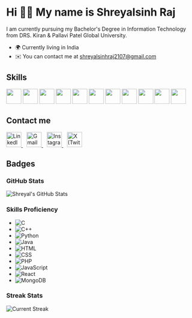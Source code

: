 # Hi 👋🏻 My name is Shreyalsinh Raj
I am currently pursuing my Bachelor's Degree in Information Technology from DRS. Kiran & Pallavi Patel Global University.

- 🌍  Currently living in India  
- ✉️  You can contact me at shreyalsinhraj2107@gmail.com  

<h2>Skills</h2>
<p align="left">
  <img src="https://cdn.jsdelivr.net/gh/devicons/devicon/icons/c/c-original.svg" width="40" height="40"/>
  <img src="https://cdn.jsdelivr.net/gh/devicons/devicon/icons/cplusplus/cplusplus-original.svg" width="40" height="40"/>
  <img src="https://cdn.jsdelivr.net/gh/devicons/devicon/icons/python/python-original.svg" width="40" height="40"/>
  <img src="https://cdn.jsdelivr.net/gh/devicons/devicon/icons/java/java-original.svg" width="40" height="40"/>
  <img src="https://cdn.jsdelivr.net/gh/devicons/devicon/icons/html5/html5-original.svg" width="40" height="40"/>
  <img src="https://cdn.jsdelivr.net/gh/devicons/devicon/icons/css3/css3-original.svg" width="40" height="40"/>
  <img src="https://cdn.jsdelivr.net/gh/devicons/devicon/icons/php/php-original.svg" width="40" height="40"/>
  <img src="https://cdn.jsdelivr.net/gh/devicons/devicon/icons/javascript/javascript-original.svg" width="40" height="40"/>
  <img src="https://cdn.jsdelivr.net/gh/devicons/devicon/icons/figma/figma-original.svg" width="40" height="40"/>
  <img src="https://cdn.jsdelivr.net/gh/devicons/devicon/icons/react/react-original.svg" width="40" height="40"/>
  <img src="https://cdn.jsdelivr.net/gh/devicons/devicon/icons/mongodb/mongodb-original.svg" width="40" height="40"/>
</p>
<h2>Contact me</h2>
<p align="left">
  <a href="https://www.linkedin.com/in/shreyalsinh-raj2107?utm_source=share&utm_campaign=share_via&utm_content=profile&utm_medium=android_app" target="_blank" style="margin-right: 10px;">
    <img src="https://cdn-icons-png.flaticon.com/512/174/174857.png" width="40" height="40" alt="LinkedIn"/>
  </a>
  <a href="mailto:shreyalsinhraj2107@gmail.com" target="_blank" style="margin-right: 10px;">
    <img src="https://cdn-icons-png.flaticon.com/512/732/732200.png" width="40" height="40" alt="Gmail"/>
  </a>
  <a href="https://www.instagram.com/s_h_r_e_y_a_l__s_i_n_h__r_a_j_" target="_blank" style="margin-right: 10px;">
    <img src="https://cdn-icons-png.flaticon.com/512/1409/1409946.png" width="40" height="40" alt="Instagram"/>
  </a>
  <a href="https://twitter.com/Shreyalsinh_Raj" target="_blank">
    <img src="https://cdn-icons-png.flaticon.com/512/733/733579.png" width="40" height="40" alt="X (Twitter)"/>
  </a>
</p>

<h2>Badges</h2>

### GitHub Stats

![Shreyal's GitHub Stats](https://github-readme-stats.vercel.app/api?username=Shreyal216&count_private=true&show_icons=true&theme=radical)

### Skills Proficiency

- ![C](https://img.shields.io/badge/C-80%25-4CAF50?style=flat-square)
- ![C++](https://img.shields.io/badge/C++-60%25-3F51B5?style=flat-square)
- ![Python](https://img.shields.io/badge/Python-80%25-FFD43B?style=flat-square)
- ![Java](https://img.shields.io/badge/Java-80%25-E74C3C?style=flat-square)
- ![HTML](https://img.shields.io/badge/HTML-80%25-E34F26?style=flat-square)
- ![CSS](https://img.shields.io/badge/CSS-70%25-1572B6?style=flat-square)
- ![PHP](https://img.shields.io/badge/PHP-60%25-777BB4?style=flat-square)
- ![JavaScript](https://img.shields.io/badge/JavaScript-40%25-F7DF1E?style=flat-square)
- ![React](https://img.shields.io/badge/React-50%25-61DAFB?style=flat-square)
- ![MongoDB](https://img.shields.io/badge/MongoDB-50%25-47A248?style=flat-square)

### Streak Stats
![Current Streak](https://github-readme-streak-stats.herokuapp.com/?user=Shreyal216&theme=radical)
